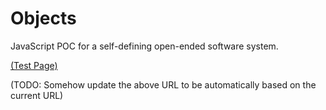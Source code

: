 # Objects
JavaScript POC for a self-defining open-ended software system.

[(Test Page)](https://rawgit.com/d-cook/Objects/notMaster/Objects.html)

(TODO: Somehow update the above URL to be automatically based on the current URL)
